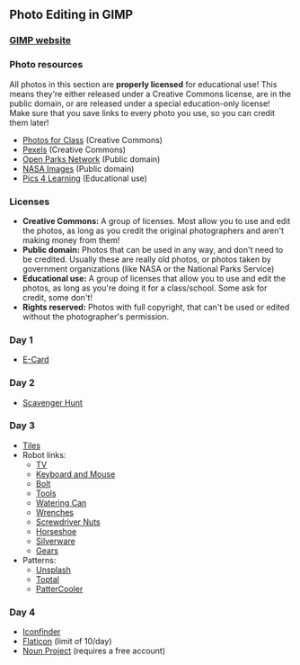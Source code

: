 ## Photo Editing in GIMP
### [GIMP website](https://www.gimp.org)
### Photo resources
All photos in this section are **properly licensed** for educational use! This means they're either released under a Creative Commons license, are in the public domain, or are released under a special education-only license!
Make sure that you save links to every photo you use, so you can credit them later!
- [Photos for Class](https://www.photosforclass.com) (Creative Commons)
- [Pexels](https://www.pexels.com/license/) (Creative Commons)
- [Open Parks Network](https://openparksnetwork.org) (Public domain)
- [NASA Images](https://images.nasa.gov) (Public domain)
- [Pics 4 Learning](https://www.pics4learning.com) (Educational use)

### Licenses
- **Creative Commons:** A group of licenses. Most allow you to use and edit the photos, as long as you credit the original photographers and aren't making money from them!
- **Public domain:** Photos that can be used in any way, and don't need to be credited. Usually these are really old photos, or photos taken by government organizations (like NASA or the National Parks Service)
- **Educational use:** A group of licenses that allow you to use and edit the photos, as long as you're doing it for a class/school. Some ask for credit, some don't!
- **Rights reserved:** Photos with full copyright, that can't be used or edited without the photographer's permission.

### Day 1
- [E-Card](https://i.ibb.co/JQ3BHWx/original-image.png)
### Day 2
- [Scavenger Hunt](https://raw.githubusercontent.com/shadybug/class-resources/main/docs/photo-editing/Scavenger%20Hunt.png)
### Day 3
- [Tiles](https://unsplash.com/photos/zstWUZFj77w)
- Robot links:
     - [TV](https://pixabay.com/photos/tv-television-retro-classic-old-1844964/)
     - [Keyboard and Mouse](https://pixabay.com/photos/workplace-office-desk-keyboard-2303851/)
     - [Bolt](https://pixabay.com/photos/bolt-grey-concrete-macro-close-667186/)
     - [Tools](https://pixabay.com/photos/tools-work-repair-a-hammer-2145770/)
     - [Watering Can](https://pixabay.com/photos/watering-can-can-garden-to-water-2610032/)
     - [Wrenches](https://images.pexels.com/photos/162553/keys-workshop-mechanic-tools-162553.jpeg)
     - [Screwdriver Nuts](https://pixabay.com/photos/screwdriver-tools-metal-nuts-932494/)
     - [Horseshoe](https://pixabay.com/photos/horseshoe-iron-old-metal-horse-2662773/)
     - [Silverware](https://pixabay.com/photos/antique-forks-antique-spoons-antique-1405750/)
     - [Gears](https://images.pexels.com/photos/3785935/pexels-photo-3785935.jpeg)
- Patterns:
     - [Unsplash](https://unsplash.com/wallpapers/design/pattern)
     - [Toptal](https://www.toptal.com/designers/subtlepatterns/)
     - [PatterCooler](https://www.patterncooler.com)
### Day 4
- [Iconfinder](https://www.iconfinder.com)
- [Flaticon](https://www.flaticon.com) (limit of 10/day)
- [Noun Project](https://thenounproject.com) (requires a free account)
